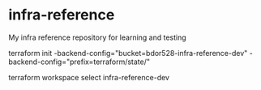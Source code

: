 # infra-reference
My infra reference repository for learning and testing

terraform init -backend-config="bucket=bdor528-infra-reference-dev" -backend-config="prefix=terraform/state/"

terraform workspace select infra-reference-dev
